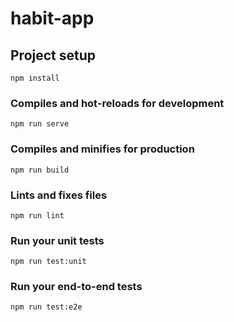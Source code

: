# habit-app

## Project setup
```
npm install
```

### Compiles and hot-reloads for development
```
npm run serve
```

### Compiles and minifies for production
```
npm run build
```

### Lints and fixes files
```
npm run lint
```

### Run your unit tests
```
npm run test:unit
```

### Run your end-to-end tests
```
npm run test:e2e
```
